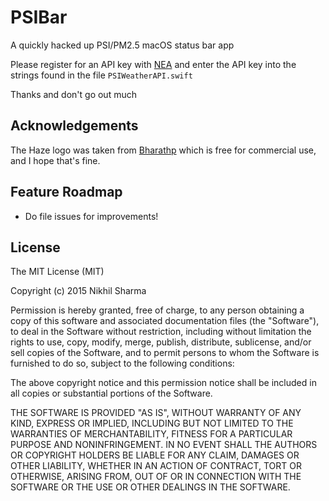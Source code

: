 # PSIBar

A quickly hacked up PSI/PM2.5 macOS status bar app

Please register for an API key with [NEA](https://www.nea.gov.sg/api) and enter the API key into the strings found in the file ``PSIWeatherAPI.swift``

Thanks and don't go out much

## Acknowledgements

The Haze logo was taken from [Bharathp](http://bharathp666.deviantart.com) which is free for commercial use, and I hope that's fine. 


## Feature Roadmap

- Do file issues for improvements!

## License

The MIT License (MIT)

Copyright (c) 2015 Nikhil Sharma

Permission is hereby granted, free of charge, to any person obtaining a copy
of this software and associated documentation files (the "Software"), to deal
in the Software without restriction, including without limitation the rights
to use, copy, modify, merge, publish, distribute, sublicense, and/or sell
copies of the Software, and to permit persons to whom the Software is
furnished to do so, subject to the following conditions:

The above copyright notice and this permission notice shall be included in all
copies or substantial portions of the Software.

THE SOFTWARE IS PROVIDED "AS IS", WITHOUT WARRANTY OF ANY KIND, EXPRESS OR
IMPLIED, INCLUDING BUT NOT LIMITED TO THE WARRANTIES OF MERCHANTABILITY,
FITNESS FOR A PARTICULAR PURPOSE AND NONINFRINGEMENT. IN NO EVENT SHALL THE
AUTHORS OR COPYRIGHT HOLDERS BE LIABLE FOR ANY CLAIM, DAMAGES OR OTHER
LIABILITY, WHETHER IN AN ACTION OF CONTRACT, TORT OR OTHERWISE, ARISING FROM,
OUT OF OR IN CONNECTION WITH THE SOFTWARE OR THE USE OR OTHER DEALINGS IN THE
SOFTWARE.
